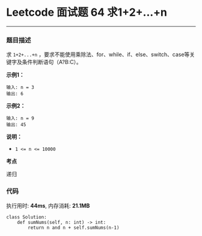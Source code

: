 # Leetcode 面试题 64 求1+2+...+n

***
### 题目描述

求 `1+2+...+n` ，要求不能使用乘除法、for、while、if、else、switch、case等关键字及条件判断语句（A?B:C）。

**示例1：**

	输入: n = 3
	输出: 6


**示例2：**

	输入: n = 9
	输出: 45


**说明：**

* `1 <= n <= 10000`



**考点**

递归


### 代码
执行用时: **44ms**, 内存消耗: **21.1MB**

```
class Solution:
    def sumNums(self, n: int) -> int:
        return n and n + self.sumNums(n-1)
```





